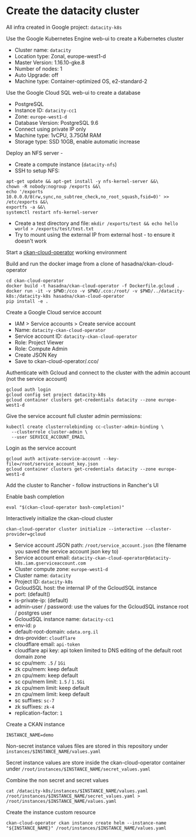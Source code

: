 # Create the datacity cluster

All infra created in Google project: `datacity-k8s`

Use the Google Kubernetes Engine web-ui to create a Kubernetes cluster

* Cluster name: `datacity`
* Location type: Zonal, europe-west1-d
* Master Version: 1.16.10-gke.8
* Number of nodes: 1
* Auto Upgrade: off
* Machine type: Container-optimized OS, e2-standard-2

Use the Google Cloud SQL web-ui to create a database

* PostgreSQL
* Instance ID: `datacity-cc1`
* Zone: `europe-west1-d`
* Database Version: PostgreSQL 9.6
* Connect using private IP only
* Machine type: 1vCPU, 3.75GM RAM
* Storage type: SSD 10GB, enable automatic increase

Deploy an NFS server - 

* Create a compute instance (`datacity-nfs`)
* SSH to setup NFS:

```
apt-get update && apt-get install -y nfs-kernel-server &&\
chown -R nobody:nogroup /exports &&\
echo '/exports 10.0.0.0/8(rw,sync,no_subtree_check,no_root_squash,fsid=0)' >> /etc/exports &&\
exportfs -a &&\
systemctl restart nfs-kernel-server
```

* Create a test directory and file: `mkdir /exports/test && echo hello world > /exports/test/test.txt`
* Try to mount using the external IP from external host - to ensure it doesn't work

Start a [ckan-cloud-operator](https://github.com/hasadna/ckan-cloud-operator) working environment

Build and run the docker image from a clone of hasadna/ckan-cloud-operator

```
cd ckan-cloud-operator
docker build -t hasadna/ckan-cloud-operator -f Dockerfile.gcloud .
docker run -it -v $PWD:/cco -v $PWD/.cco:/root/ -v $PWD/../datacity-k8s:/datacity-k8s hasadna/ckan-cloud-operator
pip install -e .
```

Create a Google Cloud service account

* IAM > Service accounts > Create service account
* Name: `datacity-ckan-cloud-operator`
* Service account ID: `datacity-ckan-cloud-operator`
* Role: Project Viewer
* Role: Compute Admin
* Create JSON Key
* Save to ckan-cloud-operator/.cco/

Authenticate with Gcloud and connect to the cluster with the admin account (not the service account)

```
gcloud auth login
gcloud config set project datacity-k8s
gcloud container clusters get-credentials datacity --zone europe-west1-d
```

Give the service account full cluster admin permissions:

```
kubectl create clusterrolebinding cc-cluster-admin-binding \
  --clusterrole cluster-admin \
  --user SERVICE_ACCOUNT_EMAIL
```

Login as the service account

```
gcloud auth activate-service-account --key-file=/root/service_account_key.json
gcloud container clusters get-credentials datacity --zone europe-west1-d
```

Add the cluster to Rancher - follow instructions in Rancher's UI

Enable bash completion

```
eval "$(ckan-cloud-operator bash-completion)"
```

Interactively initialize the ckan-cloud cluster

```
ckan-cloud-operator cluster initialize --interactive --cluster-provider=gcloud
```

* Service account JSON path: `/root/service_account.json` (the filename you saved the service account json key to)
* Service account email: `datacity-ckan-cloud-operator@datacity-k8s.iam.gserviceaccount.com`
* Cluster compute zone: `europe-west1-d`
* Cluster name: `datacity`
* Project ID: `datacity-k8s`
* GcloudSQL host: the internal IP of the GcloudSQL instance
* port: (default()
* is-private-ip: (default)
* admin-user / password: use the values for the GcloudSQL instance root / postgres user
* GcloudSQL instance name: `datacity-cc1`
* env-id: `p`
* default-root-domain: `odata.org.il`
* dns-provider: `cloudflare`
* cloudflare email: `api-token`
* cloudflare api key: api token limited to DNS editing of the default root domain zone
* sc cpu/mem: `.5` / `1Gi`
* zk cpu/mem: keep default
* zn cpu/mem: keep default
* sc cpu/mem limit: `1.5` / `1.5Gi`
* zk cpu/mem limit: keep default
* zn cpu/mem limit: keep default
* sc suffixes: `sc-7`
* zk suffixes: `zk-4`
* replication-factor: `1`

Create a CKAN instance

```
INSTANCE_NAME=demo
```

Non-secret instance values files are stored in this repository under `instances/$INSTANCE_NAME/values.yaml`

Secret instance values are store inside the ckan-cloud-operator container under `/root/instances/$INSTANCE_NAME/secret_values.yaml`

Combine the non secret and secret values

```
cat /datacity-k8s/instances/$INSTANCE_NAME/values.yaml /root/instances/$INSTANCE_NAME/secret_values.yaml > /root/instances/$INSTANCE_NAME/values.yaml
```

Create the instance custom resource

```
ckan-cloud-operator ckan instance create helm --instance-name "${INSTANCE_NAME}" /root/instances/$INSTANCE_NAME/values.yaml
```